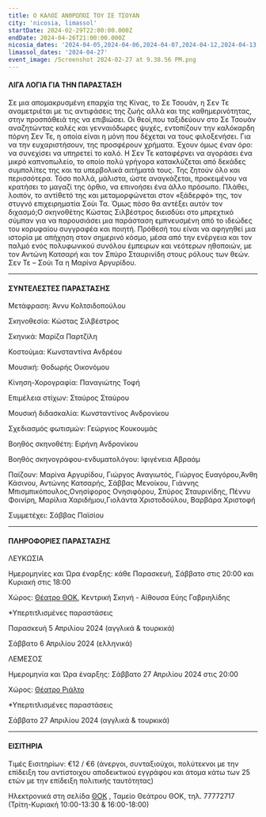 ```yaml
---
title: Ο ΚΑΛΟΣ ΑΝΘΡΩΠΟΣ ΤΟΥ ΣΕ ΤΣΟΥΑΝ
city: 'nicosia, limassol'
startDate: 2024-02-29T22:00:00.000Z
endDate: 2024-04-26T21:00:00.000Z
nicosia_dates: '2024-04-05,2024-04-06,2024-04-07,2024-04-12,2024-04-13,2024-04-14'
limassol_dates: '2024-04-27'
event_image: /Screenshot 2024-02-27 at 9.38.56 PM.png
---
```


#### ΛΙΓΑ ΛΟΓΙΑ ΓΙΑ ΤΗΝ ΠΑΡΑΣΤΑΣΗ

Σε μια απομακρυσμένη	επαρχία	της Κίνας, το Σε Τσουάν,	η Σεν Τε αναμετριέται	με τις αντιφάσεις της ζωής αλλά και της καθημερινότητας, στην προσπάθειά της να επιβιώσει. Οι θεοί,που ταξιδεύουν στο Σε Τσουάν αναζητώντας καλές και γενναιόδωρες ψυχές, εντοπίζουν την καλόκαρδη πόρνη Σεν Τε, η οποία είναι η μόνη που δέχεται να τους φιλοξενήσει. Για να την ευχαριστήσουν, της προσφέρουν χρήματα. Έχουν όμως έναν όρο: να συνεχίσει να υπηρετεί το καλό. Η Σεν Τε καταφέρνει να αγοράσει ένα μικρό καπνοπωλείο, το οποίο πολύ γρήγορα κατακλύζεται από δεκάδες συμπολίτες της και τα υπερβολικά αιτήματά τους. Της ζητούν όλο και περισσότερα. Τόσο πολλά, μάλιστα, ώστε αναγκάζεται, προκειμένου να κρατήσει το μαγαζί της όρθιο, να επινοήσει ένα άλλο πρόσωπο. Πλάθει, λοιπόν, το αντίθετό της και μεταμορφώνεται στον «ξάδερφό» της, τον στυγνό επιχειρηματία Σούι Τα. Όμως πόσο θα αντέξει αυτόν τον διχασμό;Ο σκηνοθέτης Κώστας Σιλβέστρος διεισδύει στο μπρεχτικό σύμπαν για να παρουσιάσει μια παράσταση εμπνευσμένη από το ιδεώδες του κορυφαίου συγγραφέα και ποιητή. Πρόθεσή του είναι να αφηγηθεί μια ιστορία με απήχηση στον σημερινό κόσμο, μέσα από την ενέργεια και τον παλμό ενός πολυφωνικού συνόλου έμπειρων και νεότερων ηθοποιών, με τον Αντώνη Κατσαρή και τον Σπύρο Σταυρινίδη στους ρόλους των θεών. Σεν Τε – Σούι Τα η Μαρίνα Αργυρίδου.

***

#### ΣΥΝΤΕΛΕΣΤΕΣ ΠΑΡΑΣΤΑΣΗΣ

Μετάφραση:	Άννυ Κολτσιδοπούλου

Σκηνοθεσία:	Κώστας Σιλβέστρος

Σκηνικά: Μαρίζα Παρτζίλη

Κοστούμια:	Κωνσταντίνα Ανδρέου

Μουσική:	Θοδωρής Οικονόμου

Κίνηση-Χορογραφία:	Παναγιώτης Τοφή

Επιμέλεια στίχων:	Σταύρος Σταύρου

Μουσική διδασκαλία:	Κωνσταντίνος Ανδρονίκου

Σχεδιασμός φωτισμών:	Γεώργιος Κουκουμάς

Βοηθός σκηνοθέτη:	Ειρήνη Ανδρονίκου

Βοηθός σκηνογράφου-ενδυματολόγου:	Ιφιγένεια Αβραάμ

Παίζουν:	Μαρίνα Αργυρίδου, Γιώργος Αναγιωτός, Γιώργος Ευαγόρου,Άνθη Κάσινου, Αντώνης Κατσαρής, Σάββας Μενοίκου, Γιάννης Μπισμπικόπουλος,Ονησίφορος Ονησιφόρου, Σπύρος Σταυρινίδης, Πέννυ Φοινίρη, Μαρίλια Χαριδήμου,Γιολάντα Χριστοδούλου, Βαρβάρα Χριστοφή

Συμμετέχει:	Σάββας Παϊσίου

***

#### ΠΛΗΡΟΦΟΡΙΕΣ ΠΑΡΑΣΤΑΣΗΣ

ΛΕΥΚΩΣΙΑ

Ημερομηνίες και Ώρα έναρξης: κάθε Παρασκευή, Σάββατο στις 20:00 και Κυριακή στις 18:00

Χώρος: [Θέατρο ΘΟΚ](https://www.google.com/maps/place/%CE%98%CE%B5%CE%B1%CF%84%CF%81%CE%B9%CE%BA%CF%8C%CF%82+%CE%9F%CF%81%CE%B3%CE%B1%CE%BD%CE%B9%CF%83%CE%BC%CF%8C%CF%82+%CE%9A%CF%8D%CF%80%CF%81%CE%BF%CF%85,+%CE%98%CE%9F%CE%9A+%7C+Theatre+Organisation+of+Cyprus,+THOC/@35.1472989,33.3426257,14z/data=!4m10!1m2!2m1!1zzrjOtc6xz4TPgc6_IM64zr_Oug!3m6!1s0x14de1756be6f54f3:0xd51f772260b940ce!8m2!3d35.1681606!4d33.35533!15sChPOuM61zrHPhM-Bzr8gzrjOv866IgOIAQGSARdwZXJmb3JtaW5nX2FydHNfdGhlYXRlcuABAA!16s%2Fg%2F11c5rtv7gt?entry=ttu), Κεντρική Σκηνή -	Αίθουσα Εύης Γαβριηλίδης

\*Υπερτιτλισμένες παραστάσεις

Παρασκευή 5 Απριλίου 2024 (αγγλικά & τουρκικά)

Σάββατο 6 Απριλίου 2024 (ελληνικά)

ΛΕΜΕΣΟΣ

Ημερομηνία και Ώρα έναρξης: Σάββατο 27 Απριλίου 2024 στις 20:00

Χώρος: [Θέατρο Ριάλτο](https://www.google.com/maps/place/Rialto+Theatre/@34.6795423,33.0409403,17z/data=!3m1!4b1!4m6!3m5!1s0x14e7331ab1ec9197:0xdf6e42bed1d077b1!8m2!3d34.679538!4d33.0458112!16s%2Fg%2F1xb0n5zr?entry=ttu)

\*Υπερτιτλισμένες παραστάσεις

Σάββατο 27 Απριλίου 2024 (αγγλικά & τουρκικά)

***

#### ΕΙΣΙΤΗΡΙΑ

Τιμές Εισιτηρίων: €12 / €6 (άνεργοι, συνταξιούχοι, πολύτεκνοι με την επίδειξη του αντίστοιχου αποδεικτικού εγγράφου και άτομα κάτω των 25 ετών με την επίδειξη πολιτικής ταυτότητας)

Ηλεκτρονικά στη σελίδα	[ΘΟΚ](https://www.thoc.org.cy/el/events/theGoodPersonofSzechwan) , Ταμείο Θεάτρου ΘΟΚ, τηλ. 77772717 (Τρίτη-Κυριακή 10:00-13:30 & 16:00-18:00)
